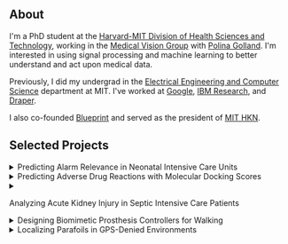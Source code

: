 ## About
I'm a PhD student at the [Harvard-MIT Division of Health Sciences and Technology](https://hst.mit.edu/academics/memp), working in the [Medical Vision Group](https://groups.csail.mit.edu/vision/medical-vision/) with [Polina Golland](http://people.csail.mit.edu/polina/). I'm interested in using signal processing and machine learning to better understand and act upon medical data. 

Previously, I did my undergrad in the [Electrical Engineering and Computer Science](http://www.eecs.mit.edu/) department at MIT. I've worked at [Google](http://www.google.com), [IBM Research](http://www.research.ibm.com), and [Draper](http://www.draper.com/).

I also co-founded [Blueprint](https://blueprint.hackmit.org) and served as the president of [MIT HKN](https://hkn.mit.edu).

## Selected Projects

<details>
<summary>
Predicting Alarm Relevance in Neonatal Intensive Care Units
</summary>
<div class='fulltext' markdown="1">
Bedside monitors alert clinicians of adverse events in Neonatal Intensive Care Unit (NICU) patients. However, high false alarm rates in these devices desensitize NICU staff to useful warnings. We developed classifiers that use physiologic waveform data to predict alarm relevance and could be used to silence unnecessary alarms.  
_Paper to appear._
</div>
</details>

<details>
<summary>
Predicting Adverse Drug Reactions with Molecular Docking Scores
</summary>
<div class='fulltext' markdown="1">
Adverse Drug Reactions (ADRs) produce an estimated 700,000 ER visits each year in the United States. We developed models that use only structural drug information to predict ADRs, enabling ADR identification before experimental testing in patients.   
_Paper to Appear._
</div>
</details>

<details>
<summary>

Analyzing Acute Kidney Injury in Septic Intensive Care Patients
</summary>
<div class='fulltext' markdown="1">
Acute Kidney Injury (AKI) is associated with increased mortality in septic patients. We performed a retrospective cohort study to analyze mean arterial blood pressure as a predictor of AKI.
<br>
[Code](https://github.com/nalinimsingh/HST.953-AKI-Prediction){:target="_blank"}
</div>
</details>

<details>
<summary>
Designing Biomimetic Prosthesis Controllers for Walking
</summary>
<div class='fulltext' markdown="1">
We designed and modeled a state space controller for prosthesis-aided walking based on motion capture data from animal experiment subjects. The resulting controller yielded gait parameters within 7% of biological values. 
<br>
**2nd Place Oral Presentation, EECSCon 2016**.
<br>
[Presentation](docs/prosthesis.pdf){:target="_blank"}
</div>
</details>

<details markdown="1">
<summary>
Localizing Parafoils in GPS-Denied Environments
</summary>
<div class='fulltext' markdown="1">
The Army is developing airdrop systems capable of delivering supplies to troops in environments where GPS data is unavailable due to jamming, spoofing, or poor satellite visibility. We developed computer vision algorithms for parafoil localization and navigation that require only monocular camera imagery and inertial sensor data.
<br>
[Paper](https://arc.aiaa.org/doi/abs/10.2514/6.2017-3723){:target="_blank"}
</div>
</details>
